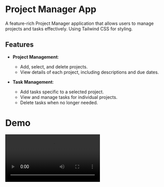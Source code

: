 # Project Manager App

A feature-rich Project Manager application that allows users to manage projects and tasks effectively. Using Tailwind CSS for styling.

## Features

- **Project Management**:
  - Add, select, and delete projects.
  - View details of each project, including descriptions and due dates.

- **Task Management**:
  - Add tasks specific to a selected project.
  - View and manage tasks for individual projects.
  - Delete tasks when no longer needed.

# Demo
![image](./DEMO.MP4)